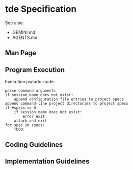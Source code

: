 # tde Specification

See also:

- GEMINI.md
- AGENTS.md

## Man Page

## Program Execution

Execution pseudo-code:

```
parse command arguments
if session_name does not exist:
    append configuration file entries to project specs
append command-line project directories to project specs
if #specs == 0:
    if session_name does not exist:
        error exit
    attach and exit
for spec in specs:
    TODO:
```

## Coding Guidelines

## Implementation Guidelines


